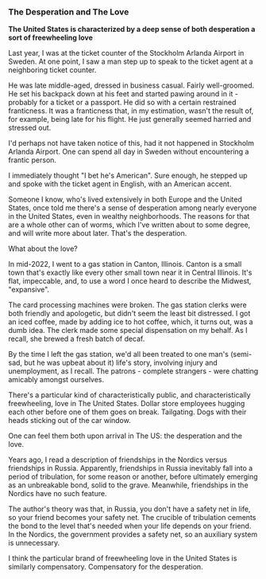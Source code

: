 ### The Desperation and The Love

<p><b>The United States is characterized by a deep sense of both desperation a sort of freewheeling love</b></p>

<p>Last year, I was at the ticket counter of the Stockholm Arlanda Airport in Sweden.
At one point, I saw a man step up to speak to the ticket agent at a neighboring ticket counter.</p>

<p>He was late middle-aged, dressed in business casual. Fairly well-groomed.
He set his backpack down at his feet and started pawing around in it - probably for a ticket or a passport.
He did so with a certain restrained franticness.
It was a franticness that, in my estimation, wasn't the result of, for example, being late for his flight. He just generally seemed harried and stressed out.</p>

<p>I'd perhaps not have taken notice of this, had it not happened in Stockholm Arlanda Airport.
One can spend all day in Sweden without encountering a frantic person.</p>

<p>I immediately thought "I bet he's American".
Sure enough, he stepped up and spoke with the ticket agent in English, with an American accent.</p>

<p>Someone I know, who's lived extensively in both Europe and the United States, once told me there's a sense of desperation among nearly everyone in the United States, even in wealthy neighborhoods. 
The reasons for that are a whole other can of worms, which I've written about to some degree, and will write more about later.
That's the desperation.</p>

<p>What about the love?</p>

<p>In mid-2022, I went to a gas station in Canton, Illinois.
Canton is a small town that's exactly like every other small town near it in Central Illinois.
It's flat, impeccable, and, to use a word I once heard to describe the Midwest, "expansive".</p>

<p>The card processing machines were broken.
The gas station clerks were both friendly and apologetic, but didn't seem the least bit distressed.
I got an iced coffee, made by adding ice to hot coffee, which, it turns out, was a dumb idea.
The clerk made some special dispensation on my behalf.
As I recall, she brewed a fresh batch of decaf.</p>

<p>By the time I left the gas station, we'd all been treated to one man's (semi-sad, but he was upbeat about it) life's story, involving injury and unemployment, as I recall.
The patrons - complete strangers - were chatting amicably amongst ourselves.</p>

<p>There's a particular kind of characteristically public, and characteristically freewheeling, love in The United States.
Dollar store employees hugging each other before one of them goes on break.
Tailgating. Dogs with their heads sticking out of the car window.</p>

<p>One can feel them both upon arrival in The US: the desperation and the love.</p>

<p>Years ago, I read a description of friendships in the Nordics versus friendships in Russia.
Apparently, friendships in Russia inevitably fall into a period of tribulation, for some reason or another, before ultimately emerging as an unbreakable bond, solid to the grave.  
Meanwhile, friendships in the Nordics have no such feature.</p>

<p>The author's theory was that, in Russia, you don't have a safety net in life, so your friend becomes your safety net.
The crucible of tribulation cements the bond to the level that's needed when your life depends on your friend.
In the Nordics, the government provides a safety net, so an auxiliary system is unnecessary.</p>

<p>I think the particular brand of freewheeling love in the United States is similarly compensatory.
Compensatory for the desperation.</p>
